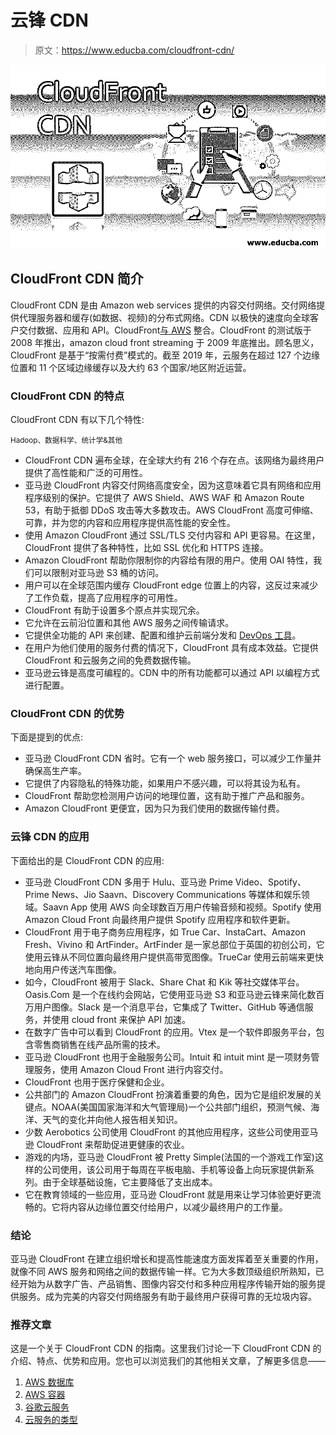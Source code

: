 # 云锋 CDN

> 原文：<https://www.educba.com/cloudfront-cdn/>

![CloudFront CDN ](img/3131812e042237f98d2d3b6e737ceff5.png)



## CloudFront CDN 简介

CloudFront CDN 是由 Amazon web services 提供的内容交付网络。交付网络提供代理服务器和缓存(如数据、视频)的分布式网络。CDN 以极快的速度向全球客户交付数据、应用和 API。CloudFront[与 AWS](https://www.educba.com/what-is-aws/) 整合。CloudFront 的测试版于 2008 年推出，amazon cloud front streaming 于 2009 年底推出。顾名思义，CloudFront 是基于“按需付费”模式的。截至 2019 年，云服务在超过 127 个边缘位置和 11 个区域边缘缓存以及大约 63 个国家/地区附近运营。

### CloudFront CDN 的特点

CloudFront CDN 有以下几个特性:

<small>Hadoop、数据科学、统计学&其他</small>

*   CloudFront CDN 遍布全球，在全球大约有 216 个存在点。该网络为最终用户提供了高性能和广泛的可用性。
*   亚马逊 CloudFront 内容交付网络高度安全，因为这意味着它具有网络和应用程序级别的保护。它提供了 AWS Shield、AWS WAF 和 Amazon Route 53，有助于抵御 DDoS 攻击等大多数攻击。AWS CloudFront 高度可伸缩、可靠，并为您的内容和应用程序提供高性能的安全性。
*   使用 Amazon CloudFront 通过 SSL/TLS 交付内容和 API 更容易。在这里，CloudFront 提供了各种特性，比如 SSL 优化和 HTTPS 连接。
*   Amazon CloudFront 帮助你限制你的内容给有限的用户。使用 OAI 特性，我们可以限制对亚马逊 S3 桶的访问。
*   用户可以在全球范围内缓存 CloudFront edge 位置上的内容，这反过来减少了工作负载，提高了应用程序的可用性。
*   CloudFront 有助于设置多个原点并实现冗余。
*   它允许在云前沿位置和其他 AWS 服务之间传输请求。
*   它提供全功能的 API 来创建、配置和维护云前端分发和 [DevOps 工具](https://www.educba.com/devops-tools/)。
*   在用户为他们使用的服务付费的情况下，CloudFront 具有成本效益。它提供 CloudFront 和云服务之间的免费数据传输。
*   亚马逊云锋是高度可编程的。CDN 中的所有功能都可以通过 API 以编程方式进行配置。

### CloudFront CDN 的优势

下面是提到的优点:

*   亚马逊 CloudFront CDN 省时。它有一个 web 服务接口，可以减少工作量并确保高生产率。
*   它提供了内容隐私的特殊功能，如果用户不感兴趣，可以将其设为私有。
*   CloudFront 帮助您检测用户访问的地理位置，这有助于推广产品和服务。
*   Amazon CloudFront 更便宜，因为只为我们使用的数据传输付费。

### 云锋 CDN 的应用

下面给出的是 CloudFront CDN 的应用:

*   亚马逊 CloudFront CDN 多用于 Hulu、亚马逊 Prime Video、Spotify、Prime News、Jio Saavn、Discovery Communications 等媒体和娱乐领域。Saavn App 使用 AWS 向全球数百万用户传输音频和视频。Spotify 使用 Amazon Cloud Front 向最终用户提供 Spotify 应用程序和软件更新。
*   CloudFront 用于电子商务应用程序，如 True Car、InstaCart、Amazon Fresh、Vivino 和 ArtFinder。ArtFinder 是一家总部位于英国的初创公司，它使用云锋从不同位置向最终用户提供高带宽图像。TrueCar 使用云前端来更快地向用户传送汽车图像。
*   如今，CloudFront 被用于 Slack、Share Chat 和 Kik 等社交媒体平台。Oasis.Com 是一个在线约会网站，它使用亚马逊 S3 和亚马逊云锋来简化数百万用户图像。Slack 是一个消息平台，它集成了 Twitter、GitHub 等通信服务，并使用 cloud front 来保护 API 加速。
*   在数字广告中可以看到 CloudFront 的应用。Vtex 是一个软件即服务平台，包含零售商销售在线产品所需的技术。
*   亚马逊 CloudFront 也用于金融服务公司。Intuit 和 intuit mint 是一项财务管理服务，使用 Amazon Cloud Front 进行内容交付。
*   CloudFront 也用于医疗保健和企业。
*   公共部门的 Amazon CloudFront 扮演着重要的角色，因为它是组织发展的关键点。NOAA(美国国家海洋和大气管理局)一个公共部门组织，预测气候、海洋、天气的变化并向他人报告相关知识。
*   少数 Aerobotics 公司使用 CloudFront 的其他应用程序，这些公司使用亚马逊 CloudFront 来帮助促进更健康的农业。
*   游戏的内场，亚马逊 CloudFront 被 Pretty Simple(法国的一个游戏工作室)这样的公司使用，该公司用于每周在平板电脑、手机等设备上向玩家提供新系列。由于全球基础设施，它主要降低了支出成本。
*   它在教育领域的一些应用，亚马逊 CloudFront 就是用来让学习体验更好更流畅的。它将内容从边缘位置交付给用户，以减少最终用户的工作量。

### 结论

亚马逊 CloudFront 在建立组织增长和提高性能速度方面发挥着至关重要的作用，就像不同 AWS 服务和网络之间的数据传输一样。它为大多数顶级组织所熟知，已经开始为从数字广告、产品销售、图像内容交付和多种应用程序传输开始的服务提供服务。成为完美的内容交付网络服务有助于最终用户获得可靠的无垃圾内容。

### 推荐文章

这是一个关于 CloudFront CDN 的指南。这里我们讨论一下 CloudFront CDN 的介绍、特点、优势和应用。您也可以浏览我们的其他相关文章，了解更多信息——

1.  [AWS 数据库](https://www.educba.com/aws-databases/)
2.  [AWS 容器](https://www.educba.com/aws-containers/)
3.  [谷歌云服务](https://www.educba.com/google-cloud-services/)
4.  [云服务的类型](https://www.educba.com/types-of-cloud-services/)






